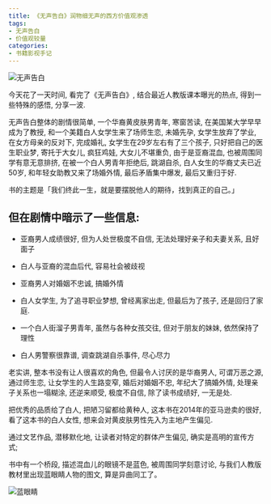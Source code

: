 ```yaml
---
title: 《无声告白》润物细无声的西方价值观渗透
tags: 
- 无声告白
- 价值观较量
categories:
- 书籍影视手记
---
```


![无声告白](https://cdn.fangyuanxiaozhan.com/assets/16538333672048Q2840N8.jpeg)


今天花了一天时间, 看完了《无声告白》, 结合最近人教版课本曝光的热点, 得到一些特殊的感悟, 分享一波.


无声告白整体的剧情很简单, 一个华裔黄皮肤男青年, 寒窗苦读, 在美国某大学早早成为了教授, 和一个美籍白人女学生来了场师生恋, 未婚先孕, 女学生放弃了学业, 在女方母亲的反对下, 完成婚礼, 女学生在29岁左右有了三个孩子, 只好把自己的医生职业梦, 寄托于大女儿, 疯狂鸡娃, 大女儿不堪重负, 由于是亚裔混血, 也被周围同学有意无意排挤, 在被一个白人男青年拒绝后, 跳湖自杀, 白人女生的华裔丈夫已近50岁, 和年轻女助教又来了场婚外情, 最后矛盾集中爆发, 最后又重归于好.


书的主题是「我们终此一生，就是要摆脱他人的期待，找到真正的自己。」

## 但在剧情中暗示了一些信息: 


- 亚裔男人成绩很好, 但为人处世极度不自信, 无法处理好亲子和夫妻关系, 且好面子

- 白人与亚裔的混血后代, 容易社会被歧视

- 亚裔男人对婚姻不忠诚, 搞婚外情

- 白人女学生, 为了追寻职业梦想, 曾经离家出走, 但最后为了孩子, 还是回归了家庭.

- 一个白人街溜子男青年, 虽然与各种女孩交往, 但对于朋友的妹妹, 依然保持了理性

- 白人男警察很靠谱, 调查跳湖自杀事件, 尽心尽力


老实讲, 整本书没有让人很喜欢的角色, 但最令人讨厌的是华裔男人, 可谓万恶之源, 通过师生恋, 让女学生的人生路变窄, 婚后对婚姻不忠, 年纪大了搞婚外情, 处理亲子关系也一塌糊涂, 还逆来顺受, 极度不自信, 除了读书成绩好, 一无是处.

把优秀的品质给了白人, 把陋习留都给黄种人, 这本书在2014年的亚马逊卖的很好, 看了这本书的白人女性, 想来会对黄皮肤男性先入为主地产生偏见.

通过文艺作品, 潜移默化地, 让读者对特定的群体产生偏见, 确实是高明的宣传方式; 

书中有一个桥段, 描述混血儿的眼镜不是蓝色, 被周围同学刻意讨论, 与我们人教版教材里出现蓝眼睛人物的图文, 算是异曲同工了。

![蓝眼睛](https://cdn.fangyuanxiaozhan.com/assets/1653835432301jWTJpECF.png)

